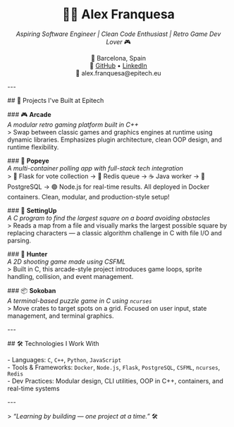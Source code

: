 <h1 align="center">👨‍💻 <strong>Alex Franquesa</strong></h1> <p align="center"><em>Aspiring Software Engineer | Clean Code Enthusiast | Retro Game Dev Lover</em> 🎮</p> <p align="center">📍 Barcelona, Spain <br>🔗 <a href="https://github.com/alexfranquesa">GitHub</a> • <a href="https://www.linkedin.com/in/alex-franquesa-cardenal-7a4a93254/">LinkedIn</a> <br>📧 alex.franquesa@epitech.eu</p>
---</p><p>
## 🚧 Projects I've Built at Epitech</p><p>
### 🎮 <b>Arcade</b><br>
<i>A modular retro gaming platform built in C++</i><br>
&gt; Swap between classic games and graphics engines at runtime using dynamic libraries. Emphasizes plugin architecture, clean OOP design, and runtime flexibility.</p><p>
### 🐳 <b>Popeye</b><br>
<i>A multi-container polling app with full-stack tech integration</i><br>
&gt; 🐍 Flask for vote collection → 🧠 Redis queue → ☕ Java worker → 🐘 PostgreSQL → 🟢 Node.js for real-time results. All deployed in Docker containers. Clean, modular, and production-style setup!</p><p>
### 🧩 <b>SettingUp</b><br>
<i>A C program to find the largest square on a board avoiding obstacles</i><br>
&gt; Reads a map from a file and visually marks the largest possible square by replacing characters — a classic algorithm challenge in C with file I/O and parsing.</p><p>
### 🏹 <b>Hunter</b><br>
<i>A 2D shooting game made using CSFML</i><br>
&gt; Built in C, this arcade-style project introduces game loops, sprite handling, collision, and event management.</p><p>
### 📦 <b>Sokoban</b><br>
<i>A terminal-based puzzle game in C using <code>ncurses</code></i><br>
&gt; Move crates to target spots on a grid. Focused on user input, state management, and terminal graphics.</p><p>
---</p><p>
## 🛠️ Technologies I Work With</p><p>
- Languages: <code>C</code>, <code>C++</code>, <code>Python</code>, <code>JavaScript</code><br>
- Tools & Frameworks: <code>Docker</code>, <code>Node.js</code>, <code>Flask</code>, <code>PostgreSQL</code>, <code>CSFML</code>, <code>ncurses</code>, <code>Redis</code><br>
- Dev Practices: Modular design, CLI utilities, OOP in C++, containers, and real-time systems</p><p>
---</p><p>
&gt; <i>“Learning by building — one project at a time.”</i> 🛠️</p>
